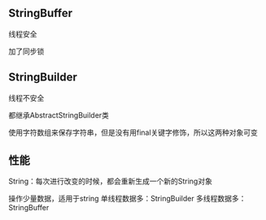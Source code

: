 ## StringBuffer
线程安全

加了同步锁

## StringBuilder
线程不安全


都继承AbstractStringBuilder类

使用字符数组来保存字符串，但是没有用final关键字修饰，所以这两种对象可变



## 性能
String：每次进行改变的时候，都会重新生成一个新的String对象

操作少量数据，适用于string
单线程数据多：StringBuilder
多线程数据多：StringBuffer


